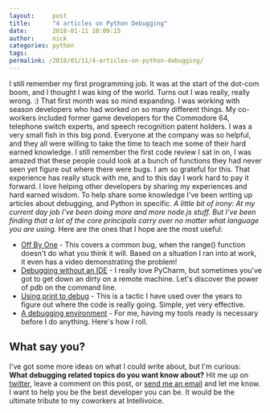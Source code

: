 ```yaml
---
layout:     post
title:      "4 articles on Python Debugging"
date:       2018-01-11 10:09:15
author:     nick
categories: python
tags:  
permalink: /2018/01/11/4-articles-on-python-debugging/
---
```

I still remember my first programming job. It was at the start of the dot-com boom, and I thought I was king of the world. Turns out I was really, really wrong. :)  That first month was so mind expanding. I was working with season developers who had worked on so many different things. My co-workers included former game developers for the Commodore 64, telephone switch experts, and speech recognition patent holders. I was a very small fish in this big pond. Everyone at the company was so helpful, and they all were willing to take the time to teach me some of their hard earned knowledge. I still remember the first code review I sat in on, I was amazed that these people could look at a bunch of functions they had never seen yet figure out where there were bugs. I am so grateful for this. That experience has really stuck with me, and to this day I work hard to pay it forward. I love helping other developers by sharing my experiences and hard earned wisdom. To help share some knowledge I've been writing up articles about debugging, and Python in specific. _A little bit of irony: At my current day job I've been doing more and more node.js stuff. But I've been finding that a lot of the core principals carry over no matter what language you are using._ Here are the ones that I hope are the most useful: 

  * [Off By One](https://pythondebugging.com/articles/python-off-by-one-error-range) \- This covers a common bug, when the range() function doesn't do what you think it will. Based on a situation I ran into at work, it even has a video demonstrating the problem!
  * [Debugging without an IDE](https://pythondebugging.com/articles/debugging-python-without-ide) \- I really love PyCharm, but sometimes you've got to get down an dirty on a remote machine. Let's discover the power of pdb on the command line.
  * [Using print to debug](https://pythondebugging.com/articles/python-debugging-with-print-statements) \- This is a tactic I have used over the years to figure out where the code is really going. Simple, yet very effective.
  * [A debugging environment](https://pythondebugging.com/articles/python-debugging-environment) \- For me, having my tools ready is necessary before I do anything. Here's how I roll.



## What say you?

I've got some more ideas on what I could write about, but I'm curious:  **What debugging related topics do you want know about?** Hit me up on [twitter](https://twitter.com/nloadholtes), leave a comment on this post, or [send me an email](mailto:nick@ironboundsoftware.com) and let me know. I want to help you be the best developer you can be. It would be the ultimate tribute to my coworkers at Intellivoice.

